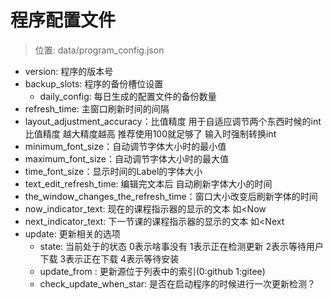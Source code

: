 # 程序配置文件

> 位置: data/program_config.json

* version: 程序的版本号
* backup_slots: 程序的备份槽位设置
    * daily_config: 每日生成的配置文件的备份数量
* refresh_time: 主窗口刷新时间的间隔
* layout_adjustment_accuracy：比值精度 用于自适应调节两个东西时候的int比值精度 越大精度越高 推荐使用100就足够了
  输入时强制转换int
* minimum_font_size：自动调节字体大小时的最小值
* maximum_font_size：自动调节字体大小时的最大值
* time_font_size：显示时间的Label的字体大小
* text_edit_refresh_time: 编辑完文本后 自动刷新字体大小的时间
* the_window_changes_the_refresh_time：窗口大小改变后刷新字体的时间
* now_indicator_text: 现在的课程指示器的显示的文本 如<Now
* next_indicator_text: 下一节课的课程指示器的显示的文本 如<Next
* update: 更新相关的选项
  * state: 当前处于的状态 0表示啥事没有 1表示正在检测更新 2表示等待用户下载 3表示正在下载 4表示等待安装 
  * update_from : 更新源位于列表中的索引(0:github 1:gitee)
  * check_update_when_star: 是否在启动程序的时候进行一次更新检测？